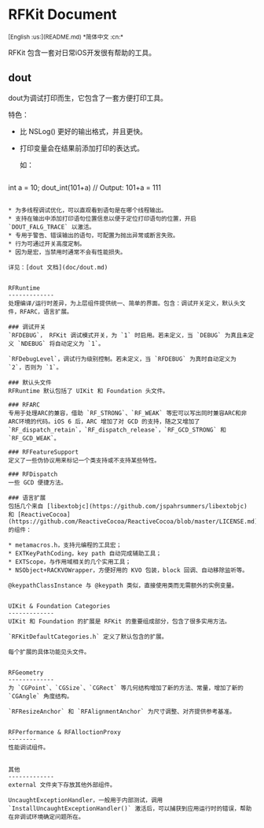 RFKit Document
=================
<base href="//github.com/BB9z/RFKit/blob/master/" />
<small>[English :us:](README.md) *简体中文 :cn:*</small>

RFKit 包含一套对日常iOS开发很有帮助的工具。

dout
------
dout为调试打印而生，它包含了一套方便打印工具。

特色：

* 比 NSLog() 更好的输出格式，并且更快。
* 打印变量会在结果前添加打印的表达式。

  如：

  ```
int a = 10;
dout_int(101+a)	// Output: 101+a = 111
  ```

* 为多线程调试优化，可以直观看到语句是在哪个线程输出。
* 支持在输出中添加打印语句位置信息以便于定位打印语句的位置，开启 `DOUT_FALG_TRACE` 以激活。 
* 专用于警告、错误输出的语句，可配置为抛出异常或断言失败。
* 行为可通过开关高度定制。
* 因为是宏，当禁用时通常不会有性能损失。

详见：[dout 文档](doc/dout.md)


RFRuntime
-------------
处理编译/运行时差异，为上层组件提供统一、简单的界面。包含：调试开关定义，默认头文件，RFARC，语言扩展。

### 调试开关
`RFDEBUG`， RFKit 调试模式开关，为 `1` 时启用。若未定义，当 `DEBUG` 为真且未定义 `NDEBUG` 将自动定义为 `1`。

`RFDebugLevel`，调试行为级别控制。若未定义，当 `RFDEBUG` 为真时自动定义为 `2`，否则为 `1`。

### 默认头文件
RFRuntime 默认包括了 UIKit 和 Foundation 头文件。

### RFARC
专用于处理ARC的兼容，借助 `RF_STRONG`、`RF_WEAK` 等宏可以写出同时兼容ARC和非ARC环境的代码。iOS 6 后，ARC 增加了对 GCD 的支持，随之又增加了 `RF_dispatch_retain`，`RF_dispatch_release`，`RF_GCD_STRONG` 和 `RF_GCD_WEAK`。

### RFFeatureSupport
定义了一些伪协议用来标记一个类支持或不支持某些特性。

### RFDispatch
一些 GCD 便捷方法。

### 语言扩展
包括几个来自 [libextobjc](https://github.com/jspahrsummers/libextobjc) 和 [ReactiveCocoa](https://github.com/ReactiveCocoa/ReactiveCocoa/blob/master/LICENSE.md) 的组件：

* metamacros.h，支持元编程的工具宏；
* EXTKeyPathCoding，key path 自动完成辅助工具；
* EXTScope，与作用域相关的几个实用工具；
* NSObject+RACKVOWrapper，方便好用的 KVO 包装，block 回调、自动移除监听等。

@keypathClassInstance 与 @keypath 类似，直接使用类而无需额外的实例变量。


UIKit & Foundation Categories
-------------
UIKit 和 Foundation 的扩展是 RFKit 的重要组成部分，包含了很多实用方法。

`RFKitDefaultCategories.h` 定义了默认包含的扩展。

每个扩展的具体功能见头文件。


RFGeometry
-------------
为 `CGPoint`、`CGSize`、`CGRect` 等几何结构增加了新的方法、常量，增加了新的 `CGAngle` 角度结构。

`RFResizeAnchor` 和 `RFAlignmentAnchor` 为尺寸调整、对齐提供参考基准。  


RFPerformance & RFAlloctionProxy
--------
性能调试组件。


其他
-------------
external 文件夹下存放其他外部组件。

UncaughtExceptionHandler，一般用于内部测试，调用 `InstallUncaughtExceptionHandler()` 激活后，可以捕获到应用运行时的错误，帮助在非调试环境确定问题所在。